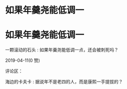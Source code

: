 # 如果年羹尧能低调一

# 如果年羹尧能低调一

一颗滚动的石头 : 如果年羹尧能低调一点，还会被刺死吗？

2019-04-11(0 赞)

评论区：

海边的卡夫卡 : 据说年不是老四的人，而是康熙一手提拔的？